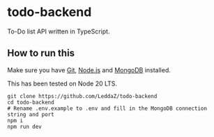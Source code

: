 # todo-backend

To-Do list API written in TypeScript.

## How to run this

Make sure you have [Git](https://git-scm.com/), [Node.js](https://nodejs.org/) and [MongoDB](https://www.mongodb.com/) installed.

This has been tested on Node 20 LTS.

```
git clone https://github.com/LeddaZ/todo-backend
cd todo-backend
# Rename .env.example to .env and fill in the MongoDB connection string and port
npm i
npm run dev
```
